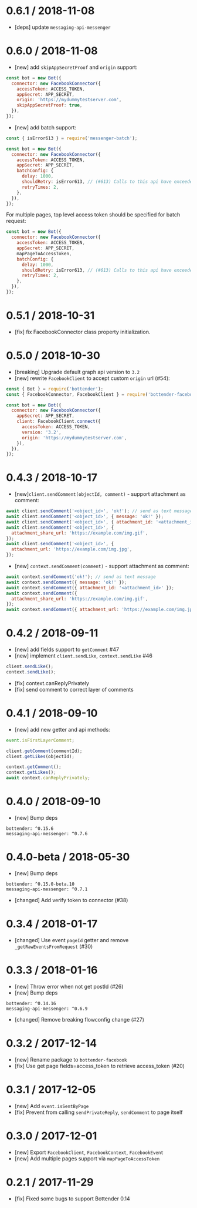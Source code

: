 # 0.6.1 / 2018-11-08

- [deps] update `messaging-api-messenger`

# 0.6.0 / 2018-11-08

- [new] add `skipAppSecretProof` and `origin` support:

```js
const bot = new Bot({
  connector: new FacebookConnector({
    accessToken: ACCESS_TOKEN,
    appSecret: APP_SECRET,
    origin: 'https://mydummytestserver.com',
    skipAppSecretProof: true,
  }),
});
```

- [new] add batch support:

```js
const { isError613 } = require('messenger-batch');

const bot = new Bot({
  connector: new FacebookConnector({
    accessToken: ACCESS_TOKEN,
    appSecret: APP_SECRET,
    batchConfig: {
      delay: 1000,
      shouldRetry: isError613, // (#613) Calls to this api have exceeded the rate limit.
      retryTimes: 2,
    },
  }),
});
```

For multiple pages, top level access token should be specified for batch request:

```js
const bot = new Bot({
  connector: new FacebookConnector({
    accessToken: ACCESS_TOKEN,
    appSecret: APP_SECRET,
    mapPageToAccessToken,
    batchConfig: {
      delay: 1000,
      shouldRetry: isError613, // (#613) Calls to this api have exceeded the rate limit.
      retryTimes: 2,
    },
  }),
});
```

# 0.5.1 / 2018-10-31

- [fix] fix FacebookConnector class property initialization.

# 0.5.0 / 2018-10-30

- [breaking] Upgrade default graph api version to `3.2`
- [new] rewrite `FacebookClient` to accept custom `origin` url (#54):

```js
const { Bot } = require('bottender');
const { FacebookConnector, FacebookClient } = require('bottender-facebook');

const bot = new Bot({
  connector: new FacebookConnector({
    appSecret: APP_SECRET,
    client: FacebookClient.connect({
      accessToken: ACCESS_TOKEN,
      version: '3.2',
      origin: 'https://mydummytestserver.com',
    }),
  }),
});
```

# 0.4.3 / 2018-10-17

- [new]`client.sendComment(objectId, comment)` - support attachment as comment:

```js
await client.sendComment('<object_id>', 'ok!'); // send as text message
await client.sendComment('<object_id>', { message: 'ok!' });
await client.sendComment('<object_id>', { attachment_id: '<attachment_id>' });
await client.sendComment('<object_id>', {
  attachment_share_url: 'https://example.com/img.gif',
});
await client.sendComment('<object_id>', {
  attachment_url: 'https://example.com/img.jpg',
});
```

- [new] `context.sendComment(comment)` - support attachment as comment:

```js
await context.sendComment('ok!'); // send as text message
await context.sendComment({ message: 'ok!' });
await context.sendComment({ attachment_id: '<attachment_id>' });
await context.sendComment({
  attachment_share_url: 'https://example.com/img.gif',
});
await context.sendComment({ attachment_url: 'https://example.com/img.jpg' });
```

# 0.4.2 / 2018-09-11

- [new] add fields support to `getComment` #47
- [new] implement `client.sendLike`, `context.sendLike` #46

```js
client.sendLike();
context.sendLike();
```

- [fix] context.canReplyPrivately
- [fix] send comment to correct layer of comments

# 0.4.1 / 2018-09-10

- [new] add new getter and api methods:

```js
event.isFirstLayerComment;

client.getComment(commentId);
client.getLikes(objectId);

context.getComment();
context.getLikes();
await context.canReplyPrivately;
```

# 0.4.0 / 2018-09-10

- [new] Bump deps

```
bottender: ^0.15.6
messaging-api-messenger: ^0.7.6
```

# 0.4.0-beta / 2018-05-30

- [new] Bump deps

```
bottender: ^0.15.0-beta.10
messaging-api-messenger: ^0.7.1
```

- [changed] Add verify token to connector (#38)

# 0.3.4 / 2018-01-17

- [changed] Use event `pageId` getter and remove `_getRawEventsFromRequest` (#30)

# 0.3.3 / 2018-01-16

- [new] Throw error when not get postId (#26)
- [new] Bump deps

```
bottender: ^0.14.16
messaging-api-messenger: ^0.6.9
```

- [changed] Remove breaking flowconfig change (#27)

# 0.3.2 / 2017-12-14

- [new] Rename package to `bottender-facebook`
- [fix] Use get page fields=access_token to retrieve access_token (#20)

# 0.3.1 / 2017-12-05

- [new] Add `event.isSentByPage`
- [fix] Prevent from calling `sendPrivateReply`, `sendComment` to page itself

# 0.3.0 / 2017-12-01

- [new] Export `FacebookClient`, `FacebookContext`, `FacebookEvent`
- [new] Add multiple pages support via `mapPageToAccessToken`

# 0.2.1 / 2017-11-29

- [fix] Fixed some bugs to support Bottender 0.14

```

```
